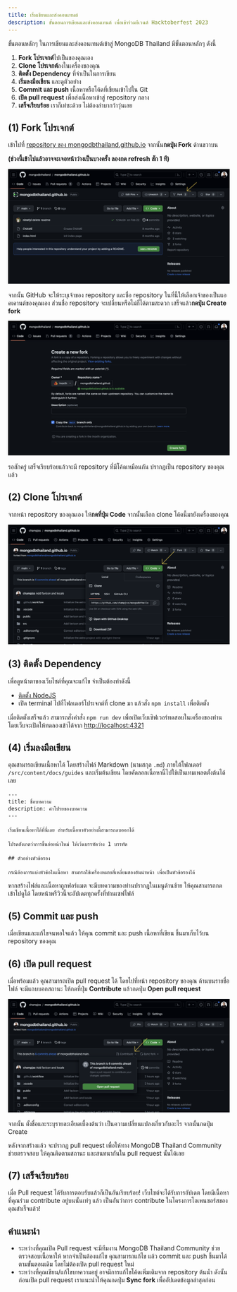 ```yaml
---
title: เริ่มเขียนและส่งคอนเทนต์
description: ขั้นตอนการเขียนและส่งคอนเทนต์ เพื่อเข้าร่วมอีเวนต์ Hacktoberfest 2023
---
```


ขั้นตอนหลักๆ ในการเขียนและส่งคอนเทนต์เข้าสู่ MongoDB Thailand มีขั้นตอนหลักๆ ดังนี้

1. **Fork โปรเจกต์**ไปเป็นของคุณเอง
2. **Clone โปรเจกต์**ลงในเครื่องของคุณ
3. **ติดตั้ง Dependency** ที่จำเป็นในการเขียน
4. **เริ่มลงมือเขียน** และดูตัวอย่าง
5. **Commit และ push** เนื้อหาหรือโค้ดที่เขียนเข้าไปใน Git
6. **เปิด pull request** เพื่อส่งเนื้อหาเข้าสู่ repository กลาง
7. **เสร็จเรียบร้อย** เราก็เท่ซะด้วย ไม่ต้องลำบากว้าวุ่นเลย

## (1) Fork โปรเจกต์

เข้าไปที่ [repository ของ mongodbthailand.github.io](https://github.com/mongodbthailand/mongodbthailand.github.io)
จากนั้น**กดปุ่ม Fork** ด้านขวาบน

**(ช่วงนี้เข้าไปแล้วอาจจะเจอหน้าว่างเป็นบางครั้ง ลองกด refresh สัก 1 ที)**

![Forking repository](../../../assets/contribution-guide-images/step-01-01-fork.png)

จากนั้น GitHub จะให้ระบุเจ้าของ repository และชื่อ repository ในที่นี้ให้เลือกเจ้าของเป็นแอคเคานต์ของคุณเอง
ส่วนชื่อ repository จะเปลี่ยนหรือไม่ก็ได้ตามสะดวก เสร็จแล้ว**กดปุ่ม Create fork**

![Forking repository](../../../assets/contribution-guide-images/step-01-02-fork-detail.png)

รอสักครู่ เสร็จเรียบร้อยแล้วจะมี repository ที่มีโค้ดเหมือนกัน ปรากฎเป็น repository ของคุณแล้ว

## (2) Clone โปรเจกต์

จากหน้า repository ของคุณเอง ให้**กดที่ปุ่ม Code** จากนั้นเลือก clone โค้ดนี้มายังเครื่องของคุณ

![Forking repository](../../../assets/contribution-guide-images/step-03-clone.png)

## (3) ติดตั้ง Dependency

เพื่อดูหน้าตาของเว็บไซต์ที่คุณจะแก้ไข จำเป็นต้องทำดังนี้

- [ติดตั้ง NodeJS](https://nodejs.dev/en/)
- เปิด terminal ไปที่โฟลเดอร์โปรเจกต์ที่ clone มา แล้วสั่ง `npm install` เพื่อติดตั้ง

เมื่อติดตั้งเสร็จแล้ว สามารถสั่งคำสั่ง `npm run dev` เพื่อเปิดเว็บเซิฟเวอร์ทดสอบในเครื่องของท่าน
โดยเว็บจะเปิดให้ทดลองเข้าได้จาก [http://localhost:4321](http://localhost:4321)

## (4) เริ่มลงมือเขียน

คุณสามารถเขียนเนื้อหาได้ โดยสร้างไฟล์ Markdown (นามสกุล `.md`) ภายใต้โฟลเดอร์ `/src/content/docs/guides`
และเริ่มต้นเขียน โดยคัดลอกเนื้อหานี้ไปใช้เป็นเทมเพลตตั้งต้นได้เลย

```mdx
---
title: ชื่อบทความ
description: คำโปรยของบทความ
---

เริ่มเขียนเนื้อหาได้ที่นี่เลย สำหรับเนื้อหาตัวอย่างนี้สามารถลบออกได้

โปรดสังเกตว่าการขึ้นย่อหน้าใหม่ ให้เว้นบรรทัดว่าง 1 บรรทัด

## ตัวอย่างหัวข้อรอง

กรณีต้องการแบ่งหัวข้อในเนื้อหา สามารถใช้เครื่องหมายสี่เหลี่ยมสองอันนำหน้า เพื่อเป็นหัวข้อรองได้
```

หากสร้างไฟล์และเนื้อหาถูกฟอร์แมต จะมีบทความของท่านปรากฎในเมนูด้านซ้าย ให้คุณสามารถกดเข้าไปดูได้
โดยหน้าพรีวิวนี้จะอัปเดตทุกครั้งที่ท่านเซฟไฟล์

## (5) Commit และ push

เมื่อเขียนและแก้ไขจนพอใจแล้ว ให้คุณ commit และ push เนื้อหาที่เขียน ขึ้นมาเก็บไว้บน repository ของคุณ

## (6) เปิด pull request

เมื่อพร้อมแล้ว คุณสามารถเปิด pull request ได้ โดยไปที่หน้า repository ของคุณ
ด้านบนรายชื่อไฟล์ จะมีแถบบอกสถานะ ให้กดที่ปุ่ม **Contribute** แล้วกดปุ่ม **Open pull request**

![Forking repository](../../../assets/contribution-guide-images/step-06-open-pull-request.png)

จากนั้น ตั้งชื่อและระบุรายละเอียดเบื้องต้นว่า เป็นความเปลี่ยนแปลงเกี่ยวกับอะไร จากนั้นกดปุ่ม Create

หลังจากสร้างแล้ว จะปรากฎ pull request เพื่อให้ทาง MongoDB Thailand Community ช่วยตรวจสอบ
ให้คุณติดตามสถานะ และสนทนากันใน pull request นั้นได้เลย

## (7) เสร็จเรียบร้อย

เมื่อ Pull request ได้รับการตอบรับแล้วก็เป็นอันเรียบร้อย! เว็บไซต์จะได้รับการอัปเดต โดยมีเนื้อหาที่คุณร่วม
contribute อยู่บนนั้นเท่ๆ แล้ว เป็นอันว่าการ contribute ในโครงการโอเพนซอร์สของคุณสำเร็จแล้ว!

## คำแนะนำ

- ระหว่างที่คุณเปิด Pull request จะมีทีมงาน MongoDB Thailand Community ช่วยตรวจสอบเนื้อหาให้
หากจำเป็นต้องแก้ไข คุณสามารถแก้ไข แล้ว commit และ push ขึ้นมาได้ตามขั้นตอนเดิม โดยไม่ต้องเปิด pull request ใหม่
- ระหว่างที่คุณเขียน/แก้ไขบทความอยู่ อาจมีการแก้ไขโค้ดเพิ่มเติมจาก repository ต้นน้ำ
ดังนั้นก่อนเปิด pull request เราแนะนำให้คุณกดปุ่ม **Sync fork** เพื่ออัปเดตข้อมูลล่าสุดก่อน
